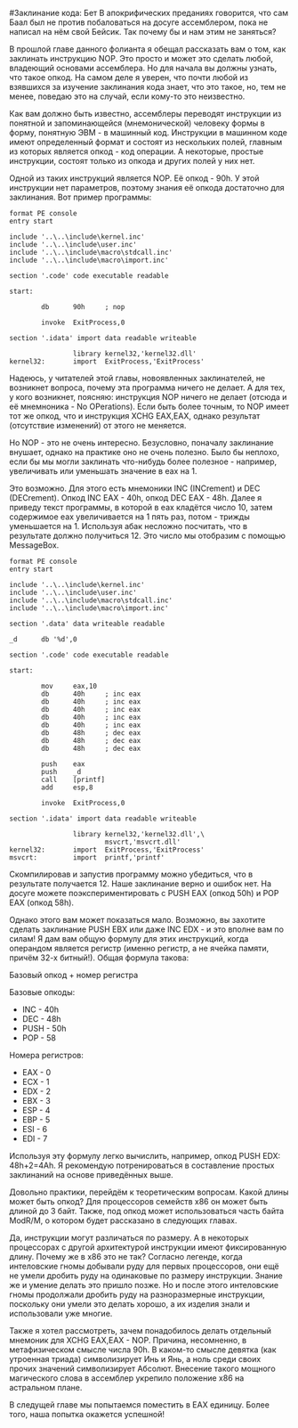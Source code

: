 #Заклинание кода: Бет
В апокрифических преданиях говорится, что сам Баал был не против побаловаться на досуге ассемблером, пока не написал на нём свой Бейсик. Так почему бы и нам этим не заняться?

В прошлой главе данного фолианта я обещал рассказать вам о том, как заклинать инструкцию NOP. Это просто и может это сделать любой, владеющий основами ассемблера. Но для начала вы должны узнать, что такое опкод. На самом деле я уверен, что почти любой из взявшихся за изучение заклинания кода знает, что это такое, но, тем не менее, поведаю это на случай, если кому-то это неизвестно.

Как вам должно быть известно, ассемблеры переводят инструкции из понятной и запоминающейся (мнемонической) человеку формы в форму, понятную ЭВМ - в машинный код. Инструкции в машинном коде имеют определенный формат и состоят из нескольких полей, главным из которых является опкод - код операции. А некоторые, простые инструкции, состоят только из опкода и других полей у них нет.

Одной из таких инструкций является NOP. Её опкод - 90h. У этой инструкции нет параметров, поэтому знания её опкода достаточно для заклинания. Вот пример программы:

```assembly
format PE console
entry start
 
include '..\..\include\kernel.inc'
include '..\..\include\user.inc'
include '..\..\include\macro\stdcall.inc'
include '..\..\include\macro\import.inc'
 
section '.code' code executable readable
 
start:
 
        db      90h     ; nop
 
        invoke  ExitProcess,0
 
section '.idata' import data readable writeable
 
                library kernel32,'kernel32.dll'
kernel32:       import  ExitProcess,'ExitProcess'
```

Надеюсь, у читателей этой главы, новоявленных заклинателей, не возникнет вопроса, почему эта программа ничего не делает. А для тех, у кого возникнет, поясняю: инструкция NOP ничего не делает (отсюда и её мнемноника - No OPerations). Если быть более точным, то NOP имеет тот же опкод, что и инструкция XCHG EAX,EAX, однако результат (отсутствие изменений) от этого не меняется.

Но NOP - это не очень интересно. Безусловно, поначалу заклинание внушает, однако на практике оно не очень полезно. Было бы неплохо, если бы мы могли заклинать что-нибудь более полезное - например, увеличивать или уменьшать значение в eax на 1.

Это возможно. Для этого есть мнемоники INC (INCrement) и DEC (DECrement). Опкод INC EAX - 40h, опкод DEC EAX - 48h. Далее я приведу текст программы, в которой в eax кладётся число 10, затем содержимое eax увеличивается на 1 пять раз, потом - трижды уменьшается на 1. Используя абак несложно посчитать, что в результате должно получиться 12. Это число мы отобразим с помощью MessageBox.

```assembly
format PE console
entry start
 
include '..\..\include\kernel.inc'
include '..\..\include\user.inc'
include '..\..\include\macro\stdcall.inc'
include '..\..\include\macro\import.inc'
 
section '.data' data writeable readable
 
_d      db '%d',0
 
section '.code' code executable readable
 
start:
 
        mov     eax,10
        db      40h     ; inc eax
        db      40h     ; inc eax
        db      40h     ; inc eax
        db      40h     ; inc eax
        db      40h     ; inc eax
        db      48h     ; dec eax
        db      48h     ; dec eax
        db      48h     ; dec eax
 
        push    eax
        push    _d
        call    [printf]
        add     esp,8
 
        invoke  ExitProcess,0
 
section '.idata' import data readable writeable
 
                library kernel32,'kernel32.dll',\
                        msvcrt,'msvcrt.dll'
kernel32:       import  ExitProcess,'ExitProcess'
msvcrt:         import  printf,'printf'
```
Скомпилировав и запустив программу можно убедиться, что в результате получается 12. Наше заклинание верно и ошибок нет. На досуге можете поэкспериментировать с PUSH EAX (опкод 50h) и POP EAX (опкод 58h).

Однако этого вам может показаться мало. Возможно, вы захотите сделать заклинание PUSH EBX или даже INC EDX - и это вполне вам по силам! Я дам вам общую формулу для этих инструкций, когда операндом является регистр (именно регистр, а не ячейка памяти, причём 32-х битный!). Общая формула такова:

Базовый опкод + номер регистра

Базовые опкоды:

- INC - 40h
- DEC - 48h
- PUSH - 50h
- POP - 58

Номера регистров:
- EAX - 0
- ECX - 1
- EDX - 2
- EBX - 3
- ESP - 4
- EBP - 5
- ESI - 6
- EDI - 7

Используя эту формулу легко вычислить, например, опкод PUSH EDX: 48h+2=4Ah. Я рекомендую потренироваться в составление простых заклинаний на основе приведённых выше.

Довольно практики, перейдём к теоретическим вопросам. Какой длины может быть опкод? Для процессоров семейств x86 он может быть длиной до 3 байт. Также, под опкод может использоваться часть байта ModR/M, о котором будет рассказано в следующих главах.

Да, инструкции могут различаться по размеру. А в некоторых процессорах с другой архитектурой инструкции имеют фиксированную длину. Почему же в x86 это не так? Согласно легенде, когда интеловские гномы добывали руду для первых процессоров, они ещё не умели дробить руду на одинаковые по размеру инструкции. Знание же и умение делать это пришло позже. Но и после этого интеловские гномы продолжали дробить руду на разноразмерные инструкции, поскольку они умели это делать хорошо, а их изделия знали и использовали уже многие.

Также я хотел рассмотреть, зачем понадобилось делать отдельный мнемоник для XCHG EAX,EAX - NOP. Причина, несомненно, в метафизическом смысле числа 90h. В каком-то смысле девятка (как утроенная триада) символизирует Инь и Янь, а ноль среди своих прочих значений символизирует Абсолют. Внесение такого мощного магического слова в ассемблер укрепило положение x86 на астральном плане.

В следущей главе мы попытаемся поместить в EAX единицу. Более того, наша попытка окажется успешной!